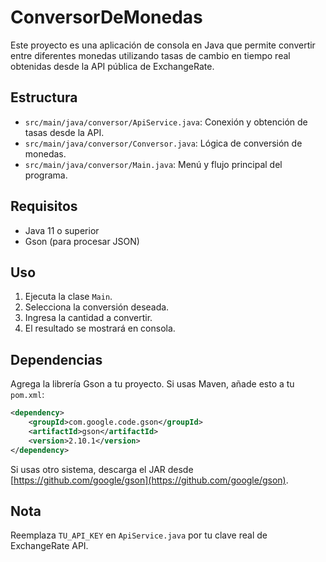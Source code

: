 # ConversorDeMonedas

Este proyecto es una aplicación de consola en Java que permite convertir entre diferentes monedas utilizando tasas de cambio en tiempo real obtenidas desde la API pública de ExchangeRate.

## Estructura
- `src/main/java/conversor/ApiService.java`: Conexión y obtención de tasas desde la API.
- `src/main/java/conversor/Conversor.java`: Lógica de conversión de monedas.
- `src/main/java/conversor/Main.java`: Menú y flujo principal del programa.

## Requisitos
- Java 11 o superior
- Gson (para procesar JSON)

## Uso
1. Ejecuta la clase `Main`.
2. Selecciona la conversión deseada.
3. Ingresa la cantidad a convertir.
4. El resultado se mostrará en consola.

## Dependencias
Agrega la librería Gson a tu proyecto. Si usas Maven, añade esto a tu `pom.xml`:

```xml
<dependency>
    <groupId>com.google.code.gson</groupId>
    <artifactId>gson</artifactId>
    <version>2.10.1</version>
</dependency>
```

Si usas otro sistema, descarga el JAR desde [https://github.com/google/gson](https://github.com/google/gson).

## Nota
Reemplaza `TU_API_KEY` en `ApiService.java` por tu clave real de ExchangeRate API.
